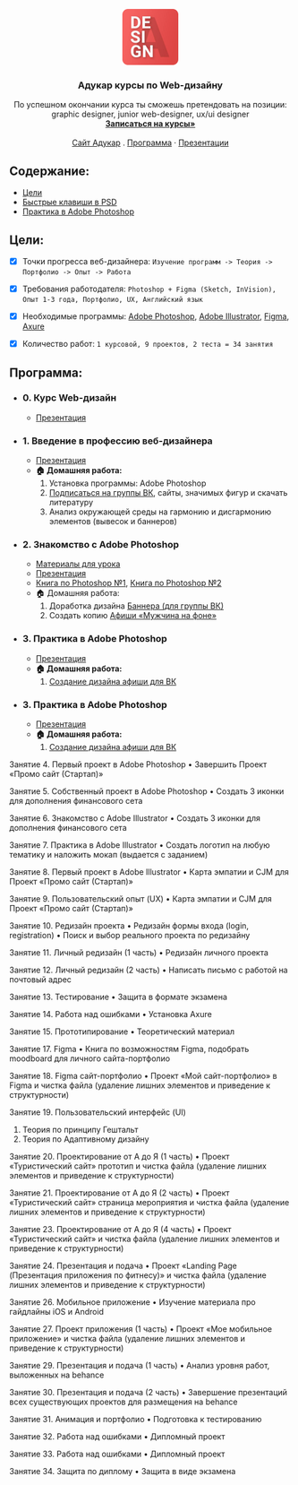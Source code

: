 <p align="center">
  <a href="https://it-kursy.adukar.by/web-design/">
    <img src="logo.png" alt="Adukar logo" width="100px">
  </a>
  <h3 align="center">Адукар курсы по Web-дизайну</h3>
</p>

<p align="center">
  По успешном окончании курса ты сможешь претендовать на позиции: 
  <br>
  graphic designer, junior web-designer, ux/ui designer
  <br>
  <a href="https://it-kursy.adukar.by/web-design/"><strong>Записаться на курсы»</strong></a>
  <br>
  <br>
  <a href="https://adukar.by/">Сайт Адукар</a>
  .
  <a href="https://drive.google.com/open?id=1XjV1eWH2oR7xiP-KArbHaA8snjCUnmqZ">Программа</a>
  ·
  <a href="https://drive.google.com/open?id=1NGPe2VMi5n-SUmDdWjt7oNaDAs35u4_w">Презентации</a>
</p>


## Содержание:

- [Цели](#цели)
- [Быстрые клавиши в PSD](FAQ.md)
- [Практика в Adobe Photoshop](#Практика)


## Цели:

- [x] Точки прогресса веб-дизайнера: `Изучение программ -> Теория -> Портфолио -> Опыт -> Работа`
- [x] Требования работодателя: `Photoshop + Figma (Sketch, InVision), Опыт 1-3 года, Портфолио, UX, Английский язык`
- [x] Необходимые программы: [Adobe Photoshop](https://www.adobe.com/ru/?gclid=Cj0KCQjwhJrqBRDZARIsALhp1WR2lXMgUjPj6w9u78e83FTFagONvyYuVCHBzY6XKXQcRyuXBwtCPDUaAuN9EALw_wcB&sdid=KKQIL&mv=search&ef_id=Cj0KCQjwhJrqBRDZARIsALhp1WR2lXMgUjPj6w9u78e83FTFagONvyYuVCHBzY6XKXQcRyuXBwtCPDUaAuN9EALw_wcB:G:s&s_kwcid=AL!3085!3!247411118842!e!!g!!adobe%20photoshop), [Adobe Illustrator](https://www.adobe.com/ru/?gclid=Cj0KCQjwhJrqBRDZARIsALhp1WQ_kkVXcHth0CEmpsry6bGi6kOIrav95f4k0_HEdbeZACYL1JrLEe8aAufuEALw_wcB&sdid=KKQLE&mv=search&ef_id=Cj0KCQjwhJrqBRDZARIsALhp1WQ_kkVXcHth0CEmpsry6bGi6kOIrav95f4k0_HEdbeZACYL1JrLEe8aAufuEALw_wcB:G:s&s_kwcid=AL!3085!3!301440493416!e!!g!!adobe%20illustrator), [Figma](https://www.figma.com/files/recent), [Axure](https://www.axure.com/)
- [x] Количество работ: `1 курсовой, 9 проектов, 2 теста = 34 занятия`


## Программа:

- ### 0. Курс Web-дизайн
  - [Презентация](https://drive.google.com/open?id=1idB0b6GEHhjtvQE2xdXgrtWQjUz8_Nxv)

- ### 1. Введение в профессию веб-дизайнера
  - [Презентация](https://drive.google.com/open?id=1VaAzS7XjOCMuAy4QlKhkt8nocUe_9FWn)
  - **🏠 Домашняя работа:**
    1. Установка программы: Adobe Photoshop
    2. [Подписаться на группы ВК](FAQ.md), сайты, значимых фигур и скачать литературу
    3. Анализ окружающей среды на гармонию и дисгармонию элементов (вывесок и баннеров)

- ### 2. Знакомство с Adobe Photoshop
  - [Материалы для урока](https://drive.google.com/open?id=1ARLRaNDH6i5gdUNppFF8BLPFg6EwbdN-)
  - [Презентация](https://drive.google.com/open?id=1VaAzS7XjOCMuAy4QlKhkt8nocUe_9FWn)
  - [Книга по Photoshop №1](https://drive.google.com/open?id=1VPgTvNb_RNSqhMz8dVFSyLGqFi-hdl0O), [Книга по Photoshop №2](https://drive.google.com/open?id=1NwlNGd-HETCIglNKn9wjXGtlTmU7KXV1)
  - 🏠 Домашняя работа:
    1. Доработка дизайна [Баннера (для группы ВК)](https://drive.google.com/open?id=1HT4X3TmitQNWnsEPrYHkBL54zGpdnWm-)
    2. Создать копию [Афиши «Мужчина на фоне»](https://drive.google.com/open?id=1KOd4vhTMVIzN8hxUhcP-6ySjFKFLMFkF)

- ### 3. Практика в Adobe Photoshop
  - [Презентация](https://drive.google.com/open?id=1VaAzS7XjOCMuAy4QlKhkt8nocUe_9FWn)
  - **🏠 Домашняя работа:**
    1. [Создание дизайна афиши для ВК](https://drive.google.com/open?id=1HT4X3TmitQNWnsEPrYHkBL54zGpdnWm-)

- ### 3. Практика в Adobe Photoshop
  - [Презентация](https://drive.google.com/open?id=1VaAzS7XjOCMuAy4QlKhkt8nocUe_9FWn)
  - **🏠 Домашняя работа:**
    1. [Создание дизайна афиши для ВК](https://drive.google.com/open?id=1HT4X3TmitQNWnsEPrYHkBL54zGpdnWm-)




Занятие 4. Первый проект в Adobe Photoshop
•	Завершить Проект «Промо сайт (Стартап)» 



Занятие 5. Собственный проект в Adobe Photoshop
•	Создать 3 иконки для дополнения финансового сета


Занятие 6. Знакомство с Adobe Illustrator
•	Создать 3 иконки для дополнения финансового сета


Занятие 7. Практика в Adobe Illustrator
•	Создать логотип на любую тематику и наложить мокап (выдается с заданием)


Занятие 8. Первый проект в Adobe Illustrator
•	Карта эмпатии и CJM для Проект «Промо сайт (Стартап)»


Занятие 9. Пользовательский опыт (UX)
•	Карта эмпатии и CJM для Проект «Промо сайт (Стартап)»



Занятие 10. Редизайн проекта
•	Редизайн формы входа (login, registration)
•	Поиск и выбор реального проекта по редизайну



Занятие 11. Личный редизайн (1 часть)
•	Редизайн личного проекта

Занятие 12. Личный редизайн (2 часть)
•	Написать письмо с работой на почтовый адрес



Занятие 13. Тестирование
•	Защита в формате экзамена


Занятие 14. Работа над ошибками
•	Установка Axure



Занятие 15. Прототипирование
•	Теоретический материал



Занятие 17. Figma
•	Книга по возможностям Figma, подобрать moodboard для личного сайта-портфолио



Занятие 18. Figma сайт-портфолио
•	Проект «Мой сайт-портфолио» в Figma и чистка файла (удаление лишних элементов и приведение к структурности)

Занятие 19. Пользовательский интерфейс (UI)
1)	Теория по принципу Гештальт
2)	Теория по Адаптивному дизайну


Занятие 20. Проектирование от А до Я (1 часть)
•	Проект «Туристический сайт» прототип и чистка файла (удаление лишних элементов и приведение к структурности)



Занятие 21. Проектирование от А до Я (2 часть)
•	Проект «Туристический сайт» страница мероприятия и чистка файла (удаление лишних элементов и приведение к структурности)





Занятие 23. Проектирование от А до Я (4 часть)
•	Проект «Туристический сайт» и чистка файла (удаление лишних элементов и приведение к структурности)





Занятие 24. Презентация и подача
•	Проект «Landing Page (Презентация приложения по фитнесу)» и чистка файла (удаление лишних элементов и приведение к структурности)





Занятие 26. Мобильное приложение
•	Изучение материала про гайдлайны iOS и Android





Занятие 27. Проект приложения (1 часть)
•	Проект «Мое мобильное приложение» и чистка файла (удаление лишних элементов и приведение к структурности)





Занятие 29. Презентация и подача (1 часть)
•	Анализ уровня работ, выложенных на behance






Занятие 30. Презентация и подача (2 часть)
•	Завершение презентаций всех существующих проектов для размещения на behance

Занятие 31.  Анимация и портфолио
•	Подготовка к тестированию



Занятие 32. Работа над ошибками
•	Дипломный проект



Занятие 33. Работа над ошибками
•	Дипломный проект


Занятие 34. Защита по диплому
•	Защита в виде экзамена

